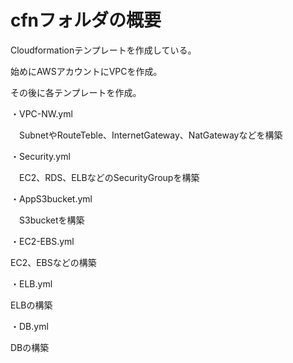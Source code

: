 # cfnフォルダの概要
Cloudformationテンプレートを作成している。

始めにAWSアカウントにVPCを作成。

その後に各テンプレートを作成。


・VPC-NW.yml

　SubnetやRouteTeble、InternetGateway、NatGatewayなどを構築

・Security.yml

　EC2、RDS、ELBなどのSecurityGroupを構築
  
 ・AppS3bucket.yml
 
 　S3bucketを構築

・EC2-EBS.yml

  EC2、EBSなどの構築
  
・ELB.yml

  ELBの構築
  
・DB.yml

  DBの構築
